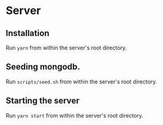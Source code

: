 # Server

## Installation

Run `yarn` from within the server's root directory.

## Seeding mongodb.

Run `scripts/seed.sh` from within the server's root directory.

## Starting the server

Run `yarn start` from within the server's root directory.

